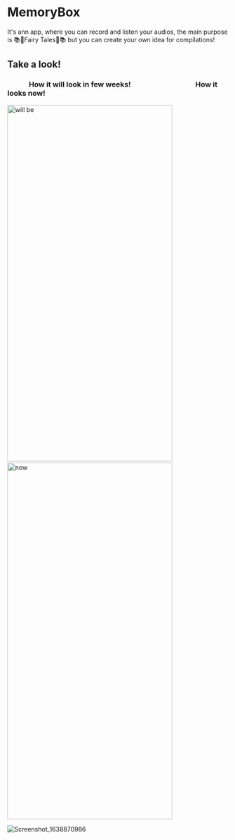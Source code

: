 # MemoryBox
It's ann app, where you can record and listen your audios, the main purpose is 📚🧞Fairy Tales🧞📚
but you can create your own idea for compilations!

## Take a look!

###    How it will look in few weeks!         How it looks now!

<img src="https://user-images.githubusercontent.com/38156331/140504655-30452362-5727-45c2-9c5c-8b2cd496d210.png" alt="will be" width="376" height="810" /> <img src="https://user-images.githubusercontent.com/38156331/145007831-68876ffd-cb31-4d2b-b2b1-c39b6f8a5165.png" alt="now" width="376" height="810" />


![Screenshot_1638870986](https://user-images.githubusercontent.com/38156331/145007831-68876ffd-cb31-4d2b-b2b1-c39b6f8a5165.png)
